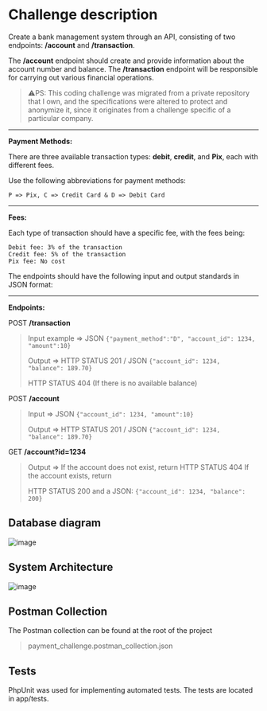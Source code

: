 # Challenge description

Create a bank management system through an API, consisting of two endpoints: **/account** and **/transaction**. 

The **/account** endpoint should create and provide information about the account number and balance. The **/transaction** endpoint will be responsible for carrying out various financial operations.

> ⚠️PS: This coding challenge was migrated from a private repository that I own, and the specifications were altered to protect and anonymize it, since it originates from a challenge specific of a particular company.

___
**Payment Methods:**

There are three available transaction types: **debit**, **credit**, and **Pix**, each with different fees.

Use the following abbreviations for payment methods:

    P => Pix, C => Credit Card & D => Debit Card
___
**Fees:**

Each type of transaction should have a specific fee, with the fees being:

    Debit fee: 3% of the transaction
    Credit fee: 5% of the transaction
    Pix fee: No cost

The endpoints should have the following input and output standards in JSON format:
___
**Endpoints:**

POST **/transaction**

> Input example => JSON `{"payment_method":"D", "account_id": 1234, "amount":10}`
> 
> Output => HTTP STATUS 201 / JSON `{"account_id": 1234, "balance": 189.70}`
> 
> HTTP STATUS 404 (If there is no available balance)

POST **/account**

> Input => JSON `{"account_id": 1234, "amount":10}`
> 
> Output => HTTP STATUS 201 / JSON `{"account_id": 1234, "balance": 189.70}`

GET **/account?id=1234**

> Output => If the account does not exist, return HTTP STATUS 404 If the account exists, return
> 
> HTTP STATUS 200 and a JSON: `{"account_id": 1234, "balance": 200}`

## Database diagram
![image](https://github.com/CaioMatInt/payment_challenge/assets/40992883/aa649f6e-713d-4a32-be69-b5151b1a73fb)

## System Architecture
![image](https://user-images.githubusercontent.com/40992883/178123101-c9fb1ecf-d56b-4237-b4cc-526d33aa79d3.png)

## Postman Collection
The Postman collection can be found at the root of the project
> payment_challenge.postman_collection.json

## Tests
PhpUnit was used for implementing automated tests. The tests are located in app/tests.
